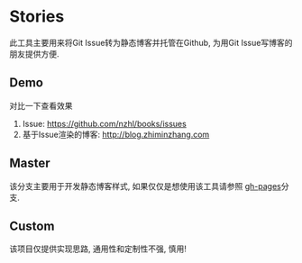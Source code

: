# Stories
此工具主要用来将Git Issue转为静态博客并托管在Github, 为用Git Issue写博客的朋友提供方便. 

## Demo
对比一下查看效果
1. Issue: https://github.com/nzhl/books/issues 
2. 基于Issue渲染的博客: http://blog.zhiminzhang.com

## Master
该分支主要用于开发静态博客样式, 如果仅仅是想使用该工具请参照 [gh-pages](https://github.com/nzhl/stories/tree/gh-pages)分支.

## Custom
该项目仅提供实现思路, 通用性和定制性不强, 慎用! 
